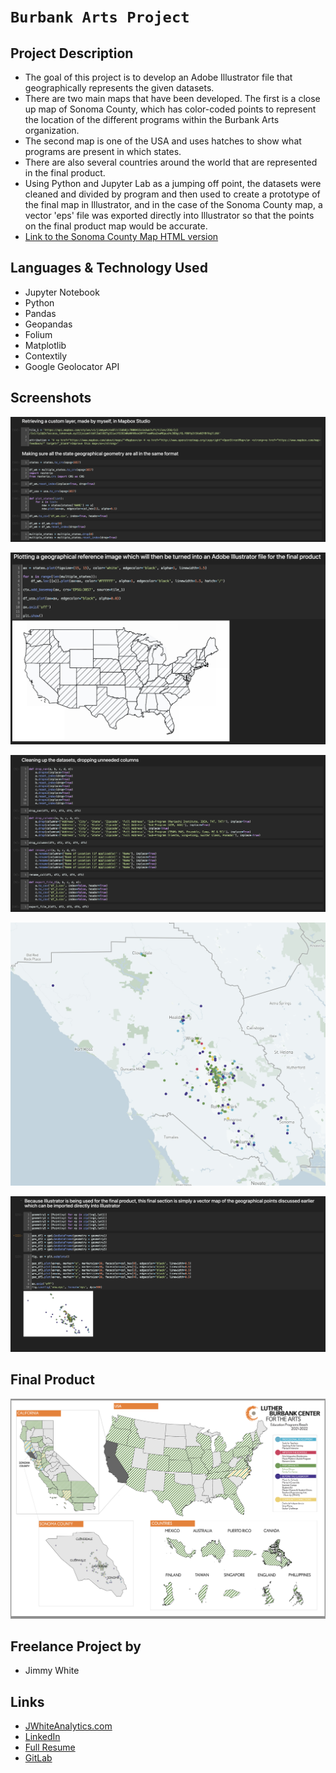 # `Burbank Arts Project`

## Project Description

-  The goal of this project is to develop an Adobe Illustrator file that geographically represents the given datasets.
- There are two main maps that have been developed. The first is a close up map of Sonoma County, which has color-coded points to represent the location of the different programs within the Burbank Arts organization.
- The second map is one of the USA and uses hatches to show what programs are present in which states.
- There are also several countries around the world that are represented in the final product.
- Using Python and Jupyter Lab as a jumping off point, the datasets were cleaned and divided by program and then used to create a prototype of the final map in Illustrator, and in the case of the Sonoma County map, a vector 'eps' file was exported directly into Illustrator so that the points on the final product map would be accurate.
- [Link to the Sonoma County Map HTML version](https://jimmywhite1987.github.io/burbank_arts/)


## Languages & Technology Used

- Jupyter Notebook
- Python
- Pandas
- Geopandas
- Folium
- Matplotlib
- Contextily
- Google Geolocator API

## Screenshots
![image](/screenshots/screenshot1.jpg)

![image](/screenshots/screenshot2.jpg)

![image](/screenshots/screenshot3.jpg)

![image](/screenshots/screenshot6.jpg)

![image](/screenshots/screenshot7.jpg)

## Final Product

![image](/screenshots/screenshot8.jpg)

## Freelance Project by

- Jimmy White

## Links
- [JWhiteAnalytics.com](https://jwhiteanalytics.com)
- [LinkedIn](https://www.linkedin.com/in/jimmywhite1987)
- [Full Resume](https://jwhiteanalytics.com/JWhite%20Resume.pdf)
- [GitLab](https://gitlab.com/jimmywhite1987)
